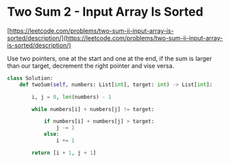 # Two Sum 2 - Input Array Is Sorted

[https://leetcode.com/problems/two-sum-ii-input-array-is-sorted/description/](https://leetcode.com/problems/two-sum-ii-input-array-is-sorted/description/)

Use two pointers, one at the start and one at the end, if the sum is larger than our target, decrement the right pointer and vise versa.

```python
class Solution:
    def twoSum(self, numbers: List[int], target: int) -> List[int]:

        i, j = 0, len(numbers) - 1

        while numbers[i] + numbers[j] != target:

            if numbers[i] + numbers[j] > target:
                j -= 1
            else:
                i += 1

        return [i + 1, j + 1]
```